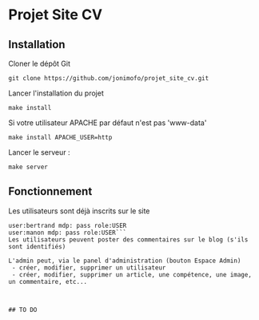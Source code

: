 # Projet Site CV

## Installation
  
Cloner le dépôt Git  

```git clone https://github.com/jonimofo/projet_site_cv.git```  
  
Lancer l'installation du projet
  
```make install```
  
Si votre utilisateur APACHE par défaut n'est pas 'www-data'
  
```make install APACHE_USER=http```
    
Lancer le serveur : 
  
```make server```


## Fonctionnement
Les utilisateurs sont déjà inscrits sur le site 
``` user: benjamin mdp: pass role:SUPER_ADMIN
user:bertrand mdp: pass role:USER
user:manon mdp: pass role:USER```
Les utilisateurs peuvent poster des commentaires sur le blog (s'ils sont identifiés)
  
L'admin peut, via le panel d'administration (bouton Espace Admin)
 - créer, modifier, supprimer un utilisateur
 - créer, modifier, supprimer un article, une compétence, une image, un commentaire, etc... 



## TO DO
